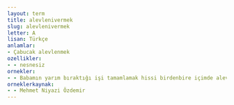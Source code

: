 ```yaml
---
layout: term
title: alevlenivermek
slug: alevlenivermek
letter: A
lisan: Türkçe
anlamlar:
- Çabucak alevlenmek
ozellikler:
- - nesnesiz
ornekler:
- - Babamın yarım bıraktığı işi tamamlamak hissi birdenbire içimde alevleniverdi.
orneklerkaynak:
- - Mehmet Niyazi Özdemir
---
```

